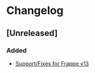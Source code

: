 # Changelog

## [Unreleased]

### Added

- [Support/Fixes for Frappe v13](https://gitlab.com/atri-tech/atri-maintainers/choicelms/-/merge_requests/335)
